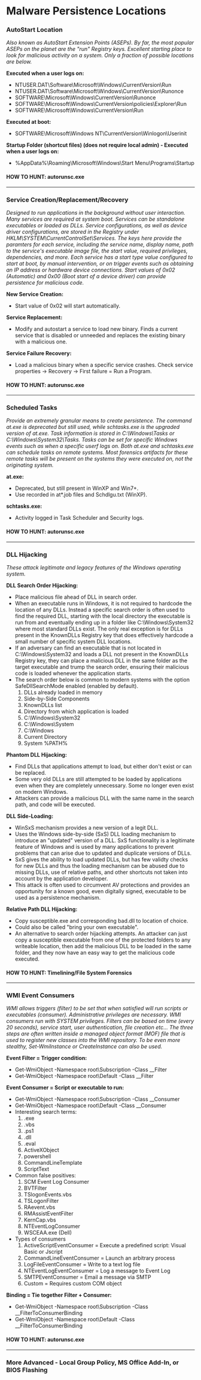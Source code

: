 # Malware Persistence Locations

### AutoStart Location

*Also known as AutoStart Extension Points (ASEPs). By far, the most popular ASEPs on the planet are the "run" Registry keys. Excellent starting place to look for malicious activity on a system. Only a fraction of possible locations are below.*

**Executed when a user logs on:**
- NTUSER.DAT\Software\Microsoft\Windows\CurrentVersion\Run
- NTUSER.DAT\Software\Microsoft\Windows\CurrentVersion\Runonce
- SOFTWARE\Microsoft\Windows\CurrentVersion\Runonce
- SOFTWARE\Microsoft\Windows\CurrentVersion\policies\Explorer\Run
- SOFTWARE\Microsoft\Windows\CurrentVersion\Run

**Executed at boot:**
- SOFTWARE\Microsoft\Windows NT\CurrentVersion\Winlogon\Userinit

**Startup Folder (shortcut files) (does not require local admin) - Executed when a user logs on:**
- %AppData%\Roaming\Microsoft\Windows\Start Menu\Programs\Startup

#### HOW TO HUNT: autorunsc.exe
-------------------------------

### Service Creation/Replacement/Recovery

*Designed to run applications in the background without user interaction. Many services are required at system boot. Services can be standalone executables or loaded as DLLs. Service configurations, as well as device driver configurations, are stored in the Registry under HKLM\SYSTEM\CurrentControlSet\Services. The keys here provide the paramters for each service, including the service name, display name, path to the service's executable image file, the start value, required privileges, dependencies, and more. Each service has a start type value configured to start at boot, by manual intervention, or on trigger events such as obtaining an IP address or hardware device connections. Start values of 0x02 (Automatic) and 0x00 (Boot start of a device driver) can provide persistence for malicious code.*

**New Service Creation:**
- Start value of 0x02 will start automatically.

**Service Replacement:**
- Modify and autostart a service to load new binary. Finds a current service that is disabled or unneeded and replaces the existing binary with a malicious one.

**Service Failure Recovery:**
- Load a malicious binary when a specific service crashes. Check service properties -> Recovery -> First failure = Run a Program.

#### HOW TO HUNT: autorunsc.exe
-------------------------------

### Scheduled Tasks

*Provide an extremely granular means to create persistence. The command at.exe is deprecated but still used, while schtasks.exe is the upgraded version of at.exe. Task information is stored in C:\Windows\Tasks or C:\Windows\System32\Tasks. Tasks can be set for specific Windows events such as when a specific userf logs on. Both at.exe and schtasks.exe can schedule tasks on remote systems. Most forensics artifacts for these remote tasks will be present on the systems they were executed on, not the originating system.*

**at.exe:**
- Deprecated, but still present in WinXP and Win7+.
- Use recorded in at*.job files and Schdlgu.txt (WinXP).

**schtasks.exe:**
- Activity logged in Task Scheduler and Security logs.

#### HOW TO HUNT: autorunsc.exe
-------------------------------

### DLL Hijacking

*These attack legitimate and legacy features of the Windows operating system.*

**DLL Search Order Hijacking:**
- Place malicious file ahead of DLL in search order.
- When an executable runs in Windows, it is not required to hardcode the location of any DLLs. Instead a specific search order is often used to find the required DLL, starting with the local directory the executable is run from and eventually ending up in a folder like C:\Windows\System32 where most standard DLLs exist. The only real exception is for DLLs present in the KnownDLLs Registry key that does effectively hardcode a small number of specific system DLL locations.
- If an adversary can find an executable that is not located in C:\Windows\System32 and loads a DLL not present in the KnownDLLs Registry key, they can place a malicious DLL in the same folder as the target executable and trump the search order, ensuring their malicious code is loaded whenever the application starts.
- The search order below is common to modern systems with the option SafeDllSearchMode enabled (enabled by default).
  1. DLLs already loaded in memory
  2. Side-by-Side Components
  3. KnownDLLs list
  4. Directory from which application is loaded
  5. C:\Windows\System32
  6. C:\Windows\System
  7. C:\Windows
  8. Current Directory
  9. System %PATH%

**Phantom DLL Hijacking:**
- Find DLLs that applications attempt to load, but either don't exist or can be replaced.
- Some very old DLLs are still attempted to be loaded by applications even when they are completely unnecessary. Some no longer even exist on modern Windows.
- Attackers can provide a malicious DLL with the same name in the search path, and code will be executed.

**DLL Side-Loading:**
- WinSxS mechanism provides a new version of a legit DLL.
- Uses the Windows side-by-side (SxS) DLL loading mechanism to introduce an "updated" version of a  DLL. SxS functionality is a legitimate feature of Windows and is used by many applications to prevent problems that can arise due to updated and duplicate versions of DLLs.
- SxS gives the ability to load updated DLLs, but has few validty checks for new DLLs and thus the loading mechanism can be abused due to missing DLLs, use of relative paths, and other shortcuts not taken into account by the application developer.
- This attack is often used to circumvent AV protections and provides an opportunity for a known good, even digitally signed, executable to be used as a persistence mechanism.

**Relative Path DLL Hijacking:**
- Copy susceptible.exe and corresponding bad.dll to location of choice.
- Could also be called "bring your own executable".
- An alternative to search order hijacking attempts. An attacker can just copy a susceptible executable from one of the protected folders to any writeable location, then add the malicious DLL to be loaded in the same folder, and they now have an easy way to get the malicious code executed.

#### HOW TO HUNT: Timelining/File System Forensics
-------------------------------------------------

### WMI Event Consumers

*WMI allows triggers (filter) to be set that when satisfied will run scripts or executables (consumer). Administrative privileges are necessary. WMI consumers run with SYSTEM privileges. Filters can be based on time (every 20 seconds), service start, user authentication, file creation etc... The three steps are often written inside a managed object format (MOF) file that is used to register new classes into the WMI repository. To be even more stealthy, Set-WmiInstance or CreateInstance can also be used.*

**Event Filter = Trigger condition:**
- Get-WmiObject -Namespace root\Subscription -Class __Filter
- Get-WmiObject -Namespace root\Default -Class __Filter

**Event Consumer = Script or executable to run:**
- Get-WmiObject -Namespace root\Subscription -Class __Consumer
- Get-WmiObject -Namespace root\Default -Class __Consumer
- Interesting search terms:
  1. .exe
  2. .vbs
  3. .ps1
  4. .dll
  5. .eval
  6. ActiveXObject
  7. powershell
  8. CommandLineTemplate
  9. ScriptText
- Common false positives:
  1. SCM Event Log Consumer
  2. BVTFilter
  3. TSlogonEvents.vbs
  4. TSLogonFilter
  5. RAevent.vbs
  6. RMAssistEventFilter
  7. KernCap.vbs
  8. NTEventLogConsumer
  9. WSCEAA.exe (Dell)
- Types of consumers
  1. ActiveScriptEventConsumer = Execute a predefined script: Visual Basic or Jscript
  2. CommandLineEventConsumer = Launch an arbitrary process
  3. LogFileEventConsumer = Write to a text log file
  4. NTEventLogEventConsumer = Log a message to Event Log
  5. SMTPEventConsumer = Email a message via SMTP
  6. Custom = Requires custom COM object

**Binding = Tie together Filter + Consumer:**
- Get-WmiObject -Namespace root\Subscription -Class __FilterToConsumerBinding
- Get-WmiObject -Namespace root\Default -Class __FilterToConsumerBinding

#### HOW TO HUNT: autorunsc.exe
-------------------------------

### More Advanced - Local Group Policy, MS Office Add-In, or BIOS Flashing

